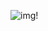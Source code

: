 
![img!](https://cdn.discordapp.com/attachments/978517958483652648/1103605067124330528/animesher.png) 

